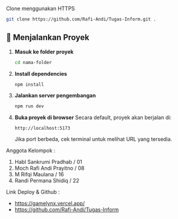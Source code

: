 Clone menggunakan HTTPS
```bash
git clone https://github.com/Rafi-Andi/Tugas-Inform.git .
```

## 🚀 Menjalankan Proyek

1. **Masuk ke folder proyek**
   ```bash
   cd nama-folder
   ```

2. **Install dependencies**
   ```bash
   npm install
   ```

3. **Jalankan server pengembangan**
   ```bash
   npm run dev 
   ```

4. **Buka proyek di browser**
   Secara default, proyek akan berjalan di:
   ```
   http://localhost:5173
   ```
   Jika port berbeda, cek terminal untuk melihat URL yang tersedia.

Anggota Kelompok : 

1. Habl Sankrumi Pradhab / 01
2. Moch Rafi Andi Prayitno / 08 
3. M Rifqi Maulana / 16
4. Randi Permana Shidiq / 22

Link Deploy & Github :

- https://gamelynx.vercel.app/
- https://github.com/Rafi-Andi/Tugas-Inform
